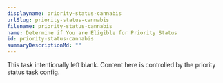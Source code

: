 ```yaml
---
displayname: priority-status-cannabis
urlSlug: priority-status-cannabis
filename: priority-status-cannabis
name: Determine if You are Eligible for Priority Status
id: priority-status-cannabis
summaryDescriptionMd: ""
---
```


This task intentionally left blank. Content here is controlled by the priority status task config.
